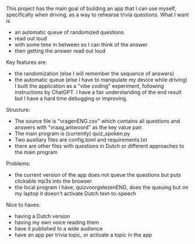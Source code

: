 This project has the main goal of building an app that I can use myself, specifically when driving, as a way to rehearse trivia questions. What I want is
- an automatic queue of randomized questions
- read out loud
- with some time in between so I can think of the answer
- then getting the answer read out loud

Key features are:
- the randomization (else I will remember the sequence of answers)
- the automatic queue (else I have to manipulate my device while driving)
I built the application as a "vibe coding" experiment, following instructions by ChatGPT. I have a fair understanding of the end result but I have a hard time debugging or improving.

Structure:
- The source file is "vragenENG.csv" which contains all questions and answers with "vraag,antwoord" as the key value pair.
- The main program is (currently) quiz_spoken.py
- Two auxiliary files are config.toml and requirements.txt
- there are other files with questions in Dutch or different approaches to the main program

Problems:
- the current version of the app does not queue the questions but puts clickable mp3s into the browser
- the local program I have, quizvoorgelezenENG, does the queuing but on my laptop it doesn't activate Dutch text-to-speech

Nice to haves:
- having a Dutch version
- having my own voice reading them
- have it published to a wide audience
- have an app per trivia topic, or activate a topic in the app
